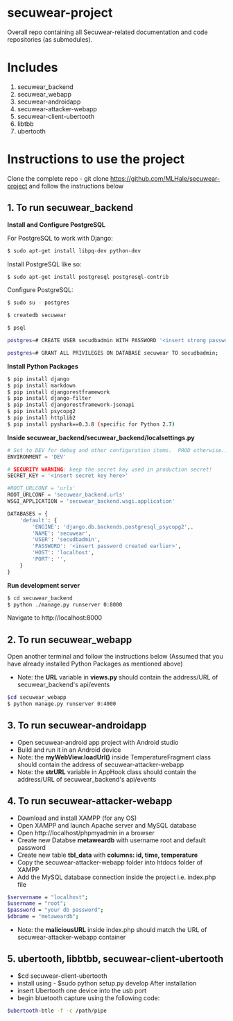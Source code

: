 # secuwear-project
Overall repo containing all Secuwear-related documentation and code repositories (as submodules).

# Includes
1. secuwear_backend
2. secuwear_webapp
3. secuwear-androidapp
4. secuwear-attacker-webapp
5. secuwear-client-ubertooth
6. libtbb
7. ubertooth

# Instructions to use the project

Clone the complete repo - git clone https://github.com/MLHale/secuwear-project and follow the instructions below

## 1. To run secuwear_backend

**Install and Configure PostgreSQL**

For PostgreSQL to work with Django:
``` sh
$ sudo apt-get install libpq-dev python-dev
```

Install PostgreSQL like so:
``` sh
$ sudo apt-get install postgresql postgresql-contrib
```

Configure PostgreSQL:
``` sh
$ sudo su - postgres

$ createdb secuwear

$ psql

postgres=# CREATE USER secudbadmin WITH PASSWORD '<insert strong password here>';

postgres=# GRANT ALL PRIVILEGES ON DATABASE secuwear TO secudbadmin;
```

**Install Python Packages**
``` sh
$ pip install django
$ pip install markdown
$ pip install djangorestframework
$ pip install django-filter
$ pip install djangorestframework-jsonapi
$ pip install psycopg2
$ pip install httplib2
$ pip install pyshark==0.3.8 (specific for Python 2.7)
```

**Inside secuwear_backend/secuwear_backend/localsettings.py**

``` python
# Set to DEV for debug and other configuration items.  PROD otherwise...
ENVIRONMENT = 'DEV'

# SECURITY WARNING: keep the secret key used in production secret!
SECRET_KEY = '<insert secret key here>'

#ROOT_URLCONF = 'urls'
ROOT_URLCONF = 'secuwear_backend.urls'
WSGI_APPLICATION = 'secuwear_backend.wsgi.application'

DATABASES = {
    'default': {
        'ENGINE': 'django.db.backends.postgresql_psycopg2',.
        'NAME': 'secuwear',
        'USER': 'secudbadmin',
        'PASSWORD': '<insert password created earlier>',
        'HOST': 'localhost',
        'PORT': '',
    }
}
```


**Run development server**
``` sh
$ cd secuwear_backend
$ python ./manage.py runserver 0:8000
```
Navigate to http://localhost:8000

## 2. To run secuwear_webapp

Open another terminal and follow the instructions below (Assumed that you have already installed Python Packages as mentioned above)
- Note: the **URL** variable in **views.py** should contain the address/URL of secuwear_backend's api/events

``` sh
$cd secuwear_webapp
$ python manage.py runserver 0:4000
```

## 3. To run secuwear-androidapp

- Open secuwear-android app project with Android studio
- Build and run it in an Android device
- Note: the **myWebView.loadUrl()** inside TemperatureFragment class should contain the address of secuwear-attacker-webapp
- Note: the **strURL** variable in AppHook class should contain the address/URL of secuwear_backend's api/events 

## 4. To run secuwear-attacker-webapp

- Download and install XAMPP (for any OS)
- Open XAMPP and launch Apache server and MySQL database
- Open http://localhost/phpmyadmin in a browser
- Create new Databse **metaweardb**  with username root and default password
- Create new table **tbl_data** with **columns: id, time, temperature**
- Copy the secuwear-attacker-webapp folder into htdocs folder of XAMPP
- Add the MySQL database connection inside the project i.e. index.php file

``` sh
$servername = "localhost";
$username = "root";
$password = "your db password";
$dbname = "metaweardb";
```
- Note: the **maliciousURL** inside index.php should match the URL of secuwear-attacker-webapp container

## 5. ubertooth, libbtbb, secuwear-client-ubertooth

- $cd secuwear-client-ubertooth
- install using - $sudo python setup.py develop
After installation
- insert Ubertooth one device into the usb port
- begin bluetooth capture using the following code:
``` sh
$ubertooth-btle -f -c /path/pipe
```


